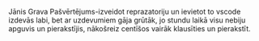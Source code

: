 Jānis Grava
Pašvērtējums-izveidot reprazatoriju un ievietot to vscode izdevās labi, bet ar uzdevumiem gāja grūtāk, jo stundu laikā visu nebiju apguvis un pierakstījis, nākošreiz centīšos vairāk klausīties un pierakstīt.